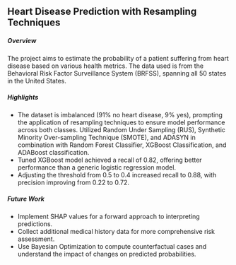 ## Heart Disease Prediction with Resampling Techniques

##### Overview
The project aims to estimate the probability of a patient suffering from heart disease based on various health metrics. The data used is from the Behavioral Risk Factor Surveillance System (BRFSS), spanning all 50 states in the United States.

##### Highlights
- The dataset is imbalanced (91% no heart disease, 9% yes), prompting the application of resampling techniques to ensure model performance across both classes.
Utilized Random Under Sampling (RUS), Synthetic Minority Over-sampling Technique (SMOTE), and ADASYN in combination with Random Forest Classifier, XGBoost Classification, and ADABoost classification.
- Tuned XGBoost model achieved a recall of 0.82, offering better performance than a generic logistic regression model.
- Adjusting the threshold from 0.5 to 0.4 increased recall to 0.88, with precision improving from 0.22 to 0.72.

##### Future Work
- Implement SHAP values for a forward approach to interpreting predictions.
- Collect additional medical history data for more comprehensive risk assessment.
- Use Bayesian Optimization to compute counterfactual cases and understand the impact of changes on predicted probabilities.
